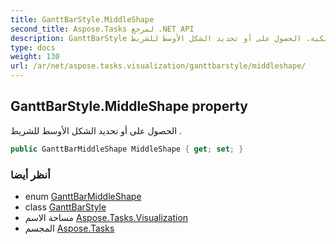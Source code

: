 ```yaml
---
title: GanttBarStyle.MiddleShape
second_title: Aspose.Tasks لمرجع .NET API
description: GanttBarStyle ملكية. الحصول على أو تحديد الشكل الأوسط للشريط .
type: docs
weight: 130
url: /ar/net/aspose.tasks.visualization/ganttbarstyle/middleshape/
---
```

## GanttBarStyle.MiddleShape property

الحصول على أو تحديد الشكل الأوسط للشريط .

```csharp
public GanttBarMiddleShape MiddleShape { get; set; }
```

### أنظر أيضا

* enum [GanttBarMiddleShape](../../ganttbarmiddleshape/)
* class [GanttBarStyle](../)
* مساحة الاسم [Aspose.Tasks.Visualization](../../ganttbarstyle/)
* المجسم [Aspose.Tasks](../../../)


